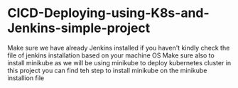 # CICD-Deploying-using-K8s-and-Jenkins-simple-project

Make sure we have already Jenkins installed if you haven't kindly check the file of jenkins installation based on your machine OS
Make sure also to install minikube as we will be using minikube to deploy kubernetes cluster in this project 
you can find teh step to install minikube on the minikube installion file
